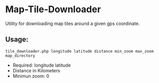 Map-Tile-Downloader
===================

Utility for downloading map tiles around a given gps coordinate.

Usage:
------

	tile_downloader.php longitude latitude distance min_zoom max_zoom map_directory

* Required: longitude latitude
* Distance in Kilometers
* Minimun zoom: 0